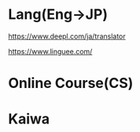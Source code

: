 # Lang(Eng->JP)
https://www.deepl.com/ja/translator

https://www.linguee.com/

# Online Course(CS)

# Kaiwa
